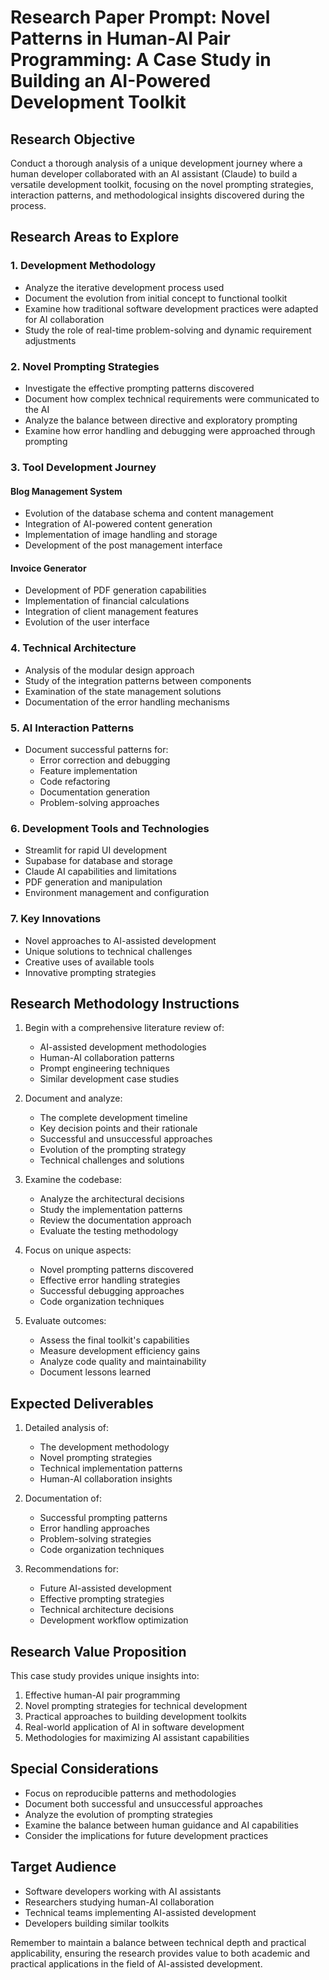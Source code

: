 # Research Paper Prompt: Novel Patterns in Human-AI Pair Programming: A Case Study in Building an AI-Powered Development Toolkit

## Research Objective
Conduct a thorough analysis of a unique development journey where a human developer collaborated with an AI assistant (Claude) to build a versatile development toolkit, focusing on the novel prompting strategies, interaction patterns, and methodological insights discovered during the process.

## Research Areas to Explore

### 1. Development Methodology
- Analyze the iterative development process used
- Document the evolution from initial concept to functional toolkit
- Examine how traditional software development practices were adapted for AI collaboration
- Study the role of real-time problem-solving and dynamic requirement adjustments

### 2. Novel Prompting Strategies
- Investigate the effective prompting patterns discovered
- Document how complex technical requirements were communicated to the AI
- Analyze the balance between directive and exploratory prompting
- Examine how error handling and debugging were approached through prompting

### 3. Tool Development Journey
#### Blog Management System
- Evolution of the database schema and content management
- Integration of AI-powered content generation
- Implementation of image handling and storage
- Development of the post management interface

#### Invoice Generator
- Development of PDF generation capabilities
- Implementation of financial calculations
- Integration of client management features
- Evolution of the user interface

### 4. Technical Architecture
- Analysis of the modular design approach
- Study of the integration patterns between components
- Examination of the state management solutions
- Documentation of the error handling mechanisms

### 5. AI Interaction Patterns
- Document successful patterns for:
  - Error correction and debugging
  - Feature implementation
  - Code refactoring
  - Documentation generation
  - Problem-solving approaches

### 6. Development Tools and Technologies
- Streamlit for rapid UI development
- Supabase for database and storage
- Claude AI capabilities and limitations
- PDF generation and manipulation
- Environment management and configuration

### 7. Key Innovations
- Novel approaches to AI-assisted development
- Unique solutions to technical challenges
- Creative uses of available tools
- Innovative prompting strategies

## Research Methodology Instructions

1. Begin with a comprehensive literature review of:
   - AI-assisted development methodologies
   - Human-AI collaboration patterns
   - Prompt engineering techniques
   - Similar development case studies

2. Document and analyze:
   - The complete development timeline
   - Key decision points and their rationale
   - Successful and unsuccessful approaches
   - Evolution of the prompting strategy
   - Technical challenges and solutions

3. Examine the codebase:
   - Analyze the architectural decisions
   - Study the implementation patterns
   - Review the documentation approach
   - Evaluate the testing methodology

4. Focus on unique aspects:
   - Novel prompting patterns discovered
   - Effective error handling strategies
   - Successful debugging approaches
   - Code organization techniques

5. Evaluate outcomes:
   - Assess the final toolkit's capabilities
   - Measure development efficiency gains
   - Analyze code quality and maintainability
   - Document lessons learned

## Expected Deliverables

1. Detailed analysis of:
   - The development methodology
   - Novel prompting strategies
   - Technical implementation patterns
   - Human-AI collaboration insights

2. Documentation of:
   - Successful prompting patterns
   - Error handling approaches
   - Problem-solving strategies
   - Code organization techniques

3. Recommendations for:
   - Future AI-assisted development
   - Effective prompting strategies
   - Technical architecture decisions
   - Development workflow optimization

## Research Value Proposition

This case study provides unique insights into:
1. Effective human-AI pair programming
2. Novel prompting strategies for technical development
3. Practical approaches to building development toolkits
4. Real-world application of AI in software development
5. Methodologies for maximizing AI assistant capabilities

## Special Considerations

- Focus on reproducible patterns and methodologies
- Document both successful and unsuccessful approaches
- Analyze the evolution of prompting strategies
- Examine the balance between human guidance and AI capabilities
- Consider the implications for future development practices

## Target Audience
- Software developers working with AI assistants
- Researchers studying human-AI collaboration
- Technical teams implementing AI-assisted development
- Developers building similar toolkits

Remember to maintain a balance between technical depth and practical applicability, ensuring the research provides value to both academic and practical applications in the field of AI-assisted development. 